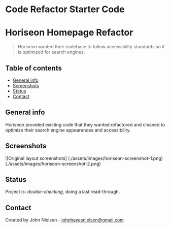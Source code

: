 # Code Refactor Starter Code
# Horiseon Homepage Refactor
> Horiseon wanted their codebase to follow accessibility standards so it is optimized for search engines.

## Table of contents
* [General info](#general-info)
* [Screenshots](#screenshots)
* [Status](#status)
* [Contact](#contact)

## General info
Horiseon provided existing code that they wanted refactored and cleaned to optimize their search engine appearences and accessibility.

## Screenshots
![Original layout screenshots] (./assets/images/horiseon-screenshot-1.png)(./assets/images/horiseon-screenshot-2.png)

## Status
Project is: _double-checking_, doing a last read-through.

## Contact
Created by John Nielsen - johnhayesnielsen@gmail.com
